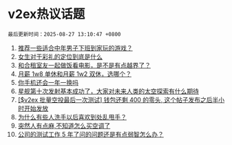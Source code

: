 # v2ex热议话题

`最后更新时间：2025-08-27 13:10:47 +0800`

1. [推荐一些适合中年男子下班到家玩的游戏？](https://www.v2ex.com/t/1155009)
1. [女生对于彩礼的定位到底是什么](https://www.v2ex.com/t/1155068)
1. [和合租室友一起做饭看电影，是不是有点越界了？](https://www.v2ex.com/t/1155061)
1. [月薪 1w8 单休和月薪 1w2 双休，选哪个？](https://www.v2ex.com/t/1155168)
1. [你手机还会一年一换吗](https://www.v2ex.com/t/1155151)
1. [星舰第十次发射基本成功了，大家对未来人类的太空探索有什么期待](https://www.v2ex.com/t/1155181)
1. [[$v2ex 批量空投最后一次测试] 钱包还剩 400 的零头, 这个帖子发布之后半小时开始发放](https://www.v2ex.com/t/1155095)
1. [为什么有些人洗手以后喜欢到处乱甩手？](https://www.v2ex.com/t/1155154)
1. [突然人有点麻,不知道怎么买空调了](https://www.v2ex.com/t/1154997)
1. [公司的测试工作 5 年了问的问题还是有点弱智怎么办？](https://www.v2ex.com/t/1155212)


